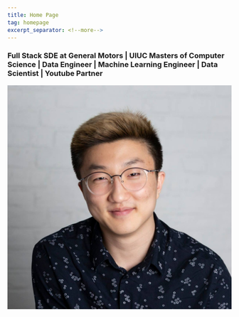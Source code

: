 ```yaml
---
title: Home Page
tag: homepage
excerpt_separator: <!--more-->
---
```


### **Full Stack SDE at General Motors | UIUC Masters of Computer Science | Data Engineer | Machine Learning Engineer | Data Scientist | Youtube Partner**

![profile](/imgs/profile.jpg)

<!--more-->